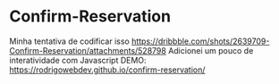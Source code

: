 # Confirm-Reservation
Minha tentativa de codificar isso https://dribbble.com/shots/2639709-Confirm-Reservation/attachments/528798
Adicionei um pouco de interatividade com Javascript
DEMO: https://rodrigowebdev.github.io/confirm-reservation/

